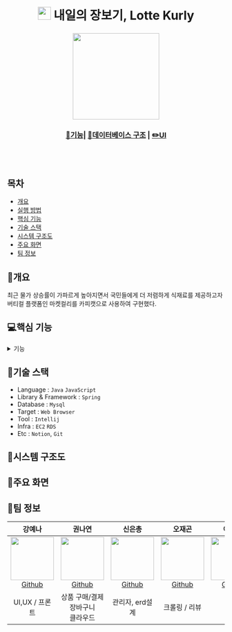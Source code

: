 <h1 align='center'> <img src='https://user-images.githubusercontent.com/21255149/180385609-b0ff770e-470c-4734-bf8c-b0952268b279.png' style='width: 30px; height: 30px;'>&nbsp;내일의 장보기, Lotte Kurly</h1>
<div align='center'>
  <h3></h3>
  <img src='https://user-images.githubusercontent.com/21255149/180385615-741a8077-97fc-46e4-8662-ba29513f2ee7.png' style='width: 200px;'><br/>
  <h3><a href="https://ecshin.notion.site/b90348bc2cc7477682686093e03fc2ef">📘기능</a>| <a href="https://ecshin.notion.site/dc03002ea964433da73578cf9a4cebde">📑데이터베이스 구조</a> | <a href="https://www.figma.com/file/NRqHTD39KUEqH5hZrN9Kkl/LOTTE-Kerly?node-id=0%3A1">✏️UI</a></h3>
</div>
<br/><br/>

## 목차
- [개요](https://github.com/nscv/lotte-kurly#-개요)
- [실행 방법](https://github.com/nscv/lotte-kurly#-실행-방법)
- [핵심 기능](https://github.com/nscv/lotte-kurly#-핵심-기능)
- [기술 스택](https://github.com/nscv/lotte-kurly#-기술-스택)
- [시스템 구조도](https://github.com/nscv/lotte-kurly#-시스템-구조도)
- [주요 화면](https://github.com/nscv/lotte-kurly#-주요-화면)
- [팀 정보](https://github.com/nscv/lotte-kurly#-팀-정보)

## 🚩개요
최근 물가 상승률이 가파르게 높아지면서 국민들에게 더 저렴하게 식재료를 제공하고자 버티컬 플랫폼인 마켓컬리를 카피캣으로 사용하여 구현했다.

## 💻핵심 기능
<details>
<summary> 기능</summary>

### 상품
- 상품 정렬(판매 많은 순, 리뷰 많은 순, 가격 내림차순/오름차순, 카테고리)
- 페이징
- 상품 정보 제공
- ~~검색(예산, 날짜 이름)~~
### 유저
- 아이디 중복
- 비밀번호 처리
- 카카오 소셜 로그인
- 마이페이지 
- 유저 정보 수정
- ~~유저 등급 보여주기(구매기반)~~
#### 주문
- 상품 장바구니에 담기
- ~~상품 찜하기~~
#### 결제
- 상품 결제
 - 포인트 적립
 - ~~포인트 결제~~
#### 리뷰
- 리뷰 작성
- 리뷰 수정
- 리뷰 삭제
- 리뷰 확인
#### 관리자
- 상품 등록
- 카테고리 별 판매 현황
- 회원정보를 활용한 구매 통계
- 매출 현황 확인
- 상품 재고 수정
#### 최근 본 상품
- 최근에 본 상품 리스트
#### 크롤링
- 상품 정보 크롤링
#### 환불
- ~~결제 금액 반환 및 포인트 차감~~
#### 쿠폰
- ~~관리자가 상품에 대한 할인 쿠폰 생성~~
- ~~유저의 생일에 생일 쿠폰 제공~~
#### 추가기능
- ~~팝업으로 쿠폰이나 타임 이벤트 알리기~~
- ~~장바구니~~
- ~~광고~~
- ~~환불~~
</details>

## 🔧기술 스택
 - Language : `Java` `JavaScript`
 - Library & Framework : `Spring`
 - Database : `Mysql`
 - Target : `Web Browser`
 - Tool : `Intellij`
 - Infra : `EC2` `RDS`
 - Etc : `Notion`, `Git`
## 📐시스템 구조도

## 🎇주요 화면

## 🌄팀 정보
|  강예나  |  권나연  |  신은총  |  오재곤 | 이석원  |  최형준  |
| :----------: |  :--------:  |  :---------: |  :---------: | :---------: | :---------: |
| [<img src="https://user-images.githubusercontent.com/62419355/178489222-02bfae9d-d535-4186-ae6c-737e6bfc86ad.png" width="100px" height="100px"><br/>Github](https://github.com/KangYena)| [<img src="https://user-images.githubusercontent.com/21255149/180390053-c286705b-6ddb-4ba1-8777-f3b645cb72c6.png" width="100px" height="100px"><br/>Github](https://github.com/hellonayeon) | [<img src="https://user-images.githubusercontent.com/21255149/178379443-7ead27aa-ec24-4e15-8935-750b1cafa08c.jpg" width="100px" height="100px"><br/>Github](https://github.com/chd830) | [<img src="https://user-images.githubusercontent.com/21255149/180393004-2220f426-35c8-42e6-8492-6f75c5916879.jpg" width="100px" height="100px"><br/>Github](https://github.com/gon-pick)| [<img src="" width="100px" height="100px"><br/>Github](https://github.com/clalsw) | [<img src="" width="100px" height="100px"><br/>Github](https://github.com/choihyeongjun) |
| UI,UX / 프론트 | 상품 구매/결제<br/> 장바구니 <br/> 클라우드 | 관리자, erd설계 | 크롤링 / 리뷰 | 유저 | 상품 |

